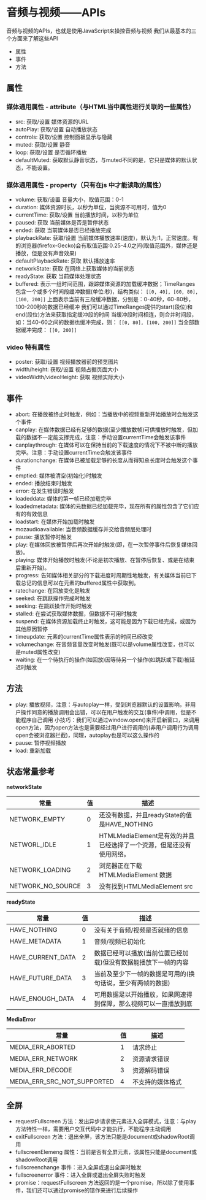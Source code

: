# 音频与视频——APIs
音频与视频的APIs，也就是使用JavaScript来操控音频与视频
我们从最基本的三个方面来了解这些API
- 属性
- 事件
- 方法

## 属性

### 媒体通用属性 - attribute（与HTML当中属性进行关联的一些属性）
- src: <String>  获取/设置 媒体资源的URL
- autoPlay: <boolean>  获取/设置 自动播放状态
- controls: <boolean>  获取/设置 控制面板显示与隐藏
- muted: <boolean>  获取/设置 静音
- loop: <boolean> 获取/设置 是否循环播放
- defaultMuted: <boolean>  获取默认静音状态，与muted不同的是，它只是媒体的默认状态，不能设置。

### 媒体通用属性 - property（只有在js 中才能读取的属性）
- volume: <number-double>  获取/设置 音量大小，取值范围：0-1
- duration: <number-double>  媒体资源时长，以秒为单位，当资源不可用时，值为0
- currentTime: <number-double>  获取/设置 当前播放时间，以秒为单位
- paused: <boolean>  获取 当前媒体是否是暂停状态
- ended: <boolean>  获取 当前媒体是否已经播放完成
- playbackRate: <boolean> 获取/设置 当前媒体播放速率(速度)，默认为:1，正常速度。有的浏览器(firefox-Gecko)会有取值范围:0.25-4.0之间(取值范围外，媒体还是播放，但是没有声音效果)
- defaultPlaybackRate: <boolean>  获取 默认播放速率
- networkState: <number>  获取 在网络上获取媒体的当前状态
- readyState: <number>  获取 当前媒体处理状态
- buffered: <TimeRanges-LikeArray>  表示一组时间范围，跟踪媒体资源的加载缓冲数据；TimeRanges包含一个或多个时间段缓冲数据(单位:秒)，结构类似：
    `[[0, 40], [60, 80], [100, 200]]`
    上面表示当前有三段缓冲数据，分别是：0-40秒，60-80秒，100-200秒的数据已经缓冲
    我们可以通过TimeRanges提供的start(段位)和end(段位)方法来获取指定缓冲段的时间
    当缓冲段时间相连，则合并时间段，如：当40-60之间的数据也缓冲完成，则：
    `[[0, 80], [100, 200]]`
    当全部数据缓冲完成：
    `[[0, 200]]`

### video 特有属性
- poster: <String>  获取/设置 视频播放器前的预览图片
- width/height: <string> 获取/设置 视频占据页面大小
- videoWidth/videoHeight: <string>  获取 视频实际大小

## 事件
- abort: 在播放被终止时触发，例如：当播放中的视频重新开始播放时会触发这个事件
- canplay: 在媒体数据已经有足够的数据(至少播放数帧)可供播放时触发，但加载的数据不一定能支撑完成，注意：手动设置currentTime会触发该事件
- canplaythrough: 在媒体可以在保持当前的下载速度的情况下不被中断的播放完毕。注意：手动设置currentTime会触发该事件
- durationchange: 在媒体已被加载足够的长度从而得知总长度时会触发这个事件
- emptied: 媒体被清空(初始化)时触发
- ended: 播放结束时触发
- error: 在发生错误时触发
- loadeddata: 媒体的第一帧已经加载完毕
- loadedmetadata: 媒体的元数据已经加载完毕，现在所有的属性包含了它们应有的有效信息
- loadstart: 在媒体开始加载时触发
- mozaudioavailable: 当音频数据缓存并交给音频层处理时
- pause: 播放暂停时触发
- play: 在媒体回放被暂停后再次开始时触发(即，在一次暂停事件后恢复媒体回放)。
- playing: 媒体开始播放时触发(不论是初次播放、在暂停后恢复、或是在结束后重新开始)。
- progress: 告知媒体相关部分的下载进度时周期性地触发，有关媒体当前已下载总记的信息可以在元素的buffered属性中获取到。
- ratechange: 在回放变化是触发
- seeked: 在跳跃操作完成时触发
- seeking: 在跳跃操作开始时触发
- stalled: 在尝试获取媒体数据，但数据不可用时触发
- suspend: 在媒体资源加载终止时触发，这可能是因为下载已经完成，或因为其他原因暂停
- timeupdate: 元素的currentTime属性表示的时间已经改变
- volumechange: 在音频音量改变时触发(既可以是volume属性改变，也可以是muted属性改变)
- waiting: 在一个待执行的操作(如回放)因等待另一个操作(如跳跃或下载)被延迟时触发

## 方法
- play: 播放视频，注意：与autoplay一样，受到浏览器默认的设置影响，非用户操作同意的播放调用会出错，可以在用户触发的交互(事件)中调用，但是不能程序自己调用
    小技巧：我们可以通过window.open()来开启新窗口，来调用open方法，因为open方法也是需要经过用户进行调用的(非用户调用行为调用open会被浏览器拦截)，同理，autoplay也是可以这么操作的
- pause: 暂停视频播放
- load: 重新加载

## 状态常量参考
**networkState**

| 常量              | 值   | 描述                                                         |
| ----------------- | ---- | ------------------------------------------------------------ |
| NETWORK_EMPTY     | 0    | 还没有数据，并且readyState的值是HAVE_NOTHING                 |
| NETWORL_IDLE      | 1    | HTMLMediaElement是有效的并且已经选择了一个资源，但是还没有使用网络。 |
| NETWORK_LOADING   | 2    | 浏览器正在下载HTMLMediaElement 数据                          |
| NETWORK_NO_SOURCE | 3    | 没有找到HTMLMediaElement src                                 |

**readyState**

| 常量              | 值   | 描述                                                         |
| ----------------- | ---- | ------------------------------------------------------------ |
| HAVE_NOTHING      | 0    | 没有关于音频/视频是否就绪的信息                              |
| HAVE_METADATA     | 1    | 音频/视频已初始化                                            |
| HAVE_CURRENT_DATA | 2    | 数据已经可以播放(当前位置已经加载)但没有数据能播放下一帧的内容 |
| HAVE_FUTURE_DATA  | 3    | 当前及至少下一帧的数据是可用的(换句话说，至少有两帧的数据)   |
| HAVE_ENOUGH_DATA  | 4    | 可用数据足以开始播放，如果网速得到保障，那么视频可以一直播放到底 |

**MediaError**

| 常量                        | 值   | 描述             |
| --------------------------- | ---- | ---------------- |
| MEDIA_ERR_ABORTED           | 1    | 请求终止         |
| MEDIA_ERR_NETWORK           | 2    | 资源请求错误     |
| MEDIA_ERR_DECODE            | 3    | 资源解码错误     |
| MEDIA_ERR_SRC_NOT_SUPPORTED | 4    | 不支持的媒体格式 |



## 全屏

- requestFullscreen 方法：发出异步请求使元素进入全屏模式，注意：与play方法特性一样，需要用户交互代码中才能执行，不能程序主动调用
- exitFullscreen 方法：退出全屏，该方法只能是document或shadowRoot调用
- fullscreenElemeng 属性：当前是否有全屏元素，该属性只能是document或shadowRoot调用
- fullscreenchange 事件：进入全屏或退出全屏时触发
- fullscreenerror 事件：进入全屏或退出全屏失败时触发
- promise：requestFullscreen 方法返回的是一个promise，所以除了使用事件，我们还可以通过promise的错作来进行后续操作